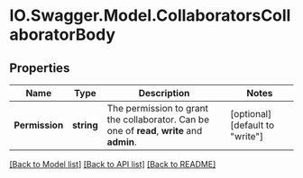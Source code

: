 # IO.Swagger.Model.CollaboratorsCollaboratorBody
## Properties

Name | Type | Description | Notes
------------ | ------------- | ------------- | -------------
**Permission** | **string** | The permission to grant the collaborator. Can be one of **read**, **write** and **admin**. | [optional] [default to "write"]

[[Back to Model list]](../README.md#documentation-for-models) [[Back to API list]](../README.md#documentation-for-api-endpoints) [[Back to README]](../README.md)

